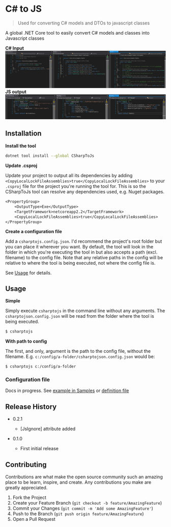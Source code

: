 # C# to JS
> Used for converting C# models and DTOs to javascript classes

A global .NET Core tool to easily convert C# models and classes into Javascript classes

**C# Input**
![](./docs/cs-input.png)
**JS output**
![](./docs/js-output.png)

## Installation
**Install the tool**
```sh
dotnet tool install --global CSharpToJs
```
**Update .csproj**

Update your project to output all its dependencies by adding `<CopyLocalLockFileAssemblies>true</CopyLocalLockFileAssemblies>` to your `.csproj` file for the project you're running the tool for. This is so the CSharpToJs tool can resolve any dependencies used, e.g. Nuget packages.
```
<PropertyGroup>
    <OutputType>Exe</OutputType>
    <TargetFramework>netcoreapp2.2</TargetFramework>
    <CopyLocalLockFileAssemblies>true</CopyLocalLockFileAssemblies>
</PropertyGroup>
```

**Create a configuration file**

Add a `csharptojs.config.json`. I'd recommend the project's root folder but you can place it wherever you want. By default, the tool will look in the folder in which you're executing the tool in but also accepts a path (excl. filename) to the config file. Note that any relative paths in the config will be relative to where the tool is being executed, not where the config file is.

See [Usage](#configuration-file) for details.


## Usage

**Simple**

Simply execute `csharptojs` in the command line without any arguments. The `csharptojson.config.json` will be read from the folder where the tool is being executed. 
```sh
$ csharptojs
```

**With path to config**

The first, and only, argument is the path to the config file, without the filename.
E.g. `c:/config/a-folder/csharptojson.config.json` would be:
```sh
$ csharptojs c:/config/a-folder
```

### Configuration file
Docs in progress. See [example in Samples](https://github.com/maxstralin/csharp-to-js/blob/master/samples/ConsoleAppSample/csharptojs.config.json) or [definition file](https://github.com/maxstralin/csharp-to-js/blob/master/src/Core/Models/CSharpToJsConfig.cs)


## Release History
* 0.2.1
    * [JsIgnore] attribute added

* 0.1.0
    * First initial release

## Contributing

Contributions are what make the open source community such an amazing place to be learn, inspire, and create. Any contributions you make are greatly appreciated.

1. Fork the Project
2. Create your Feature Branch (`git checkout -b feature/AmazingFeature`)
3. Commit your Changes (`git commit -m 'Add some AmazingFeature'`)
4. Push to the Branch (`git push origin feature/AmazingFeature`)
5. Open a Pull Request